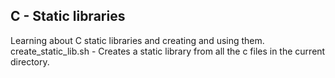 ## C - Static libraries

Learning about C static libraries and creating and using them.
create_static_lib.sh - Creates a static library from all the c files in the
current directory.
